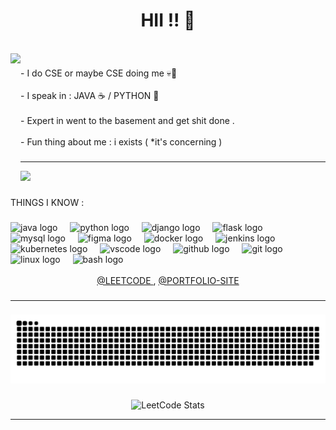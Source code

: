 
<h1 align="center">HII !! 🦊</h1>



<br clear="both">

<img align="left" height="200" src="https://i.pinimg.com/564x/b8/8f/0b/b88f0bc75c7f89a978e97d8ba53462b7.jpg"  />

###

<p align="left">- I do CSE or maybe CSE doing me 💀🌸<br><br>- I speak in : JAVA ☕ / PYTHON 🐍 <br><br>- Expert in went to the basement and get shit done .<br><br>- Fun thing about me : i exists ( *it's concerning )
</p>

###
<hr>


![](https://komarev.com/ghpvc/?username=PINAK-CORE&label=PROFILE+VIEWS&color=ff69b4&style=for-the-badge)



  
###

<p align="left">THINGS I KNOW  :</p>


###

<div align="left">
  <img src="https://skillicons.dev/icons?i=java" height="40" alt="java logo"  />
  <img width="12" />
  <img src="https://skillicons.dev/icons?i=py" height="40" alt="python logo"  />
  <img width="12" />
  <img src="https://skillicons.dev/icons?i=django" height="40" alt="django logo"  />
  <img width="12" />
  <img src="https://skillicons.dev/icons?i=flask" height="40" alt="flask logo"  />
  <img width="12" />
  <img src="https://skillicons.dev/icons?i=mysql" height="40" alt="mysql logo"  />
  <img width="12" />
  <img src="https://skillicons.dev/icons?i=figma" height="40" alt="figma logo"  />
  <img width="12" />
  <img src="https://skillicons.dev/icons?i=docker" height="40" alt="docker logo"  />
  <img width="12" />
  <img src="https://skillicons.dev/icons?i=jenkins" height="40" alt="jenkins logo"  />
  <img width="12" />
  <img src="https://skillicons.dev/icons?i=kubernetes" height="40" alt="kubernetes logo"  />
  <img width="12" />
  <img src="https://skillicons.dev/icons?i=vscode" height="40" alt="vscode logo"  />
  <img width="12" />
  <img src="https://skillicons.dev/icons?i=github" height="40" alt="github logo"  />
  <img width="12" />
  <img src="https://skillicons.dev/icons?i=git" height="40" alt="git logo"  />
  <img width="12" />
  <img src="https://skillicons.dev/icons?i=linux" height="40" alt="linux logo"  />
  <img width="12" />
  <img src="https://skillicons.dev/icons?i=bash" height="40" alt="bash logo"  />
</div>
<br>
<div align="center">
  <a href="https://leetcode.com/u/PINAK-TILAVAT/" >
   @LEETCODE
  </a>
    ,  
  <a href="https://portfolio-site-navy-tau.vercel.app/" >
  @PORTFOLIO-SITE
  </a>
  
</div>

###

<hr>

###
<div align="center">
<img src="https://raw.githubusercontent.com/PINAK-CORE/PINAK-CORE/output/snake.svg" alt="Snake animation" />
</div>


###
<div align="center">
  
![LeetCode Stats](https://leetcard.jacoblin.cool/PINAK-TILAVAT?theme=dark&font=PT%20Sans%20Caption&ext=heatmap)
</div>
<hr>








